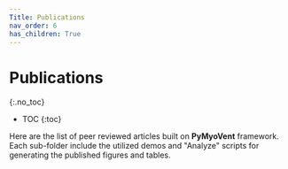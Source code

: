 ```yaml
---
Title: Publications
nav_order: 6
has_children: True
---
```



# Publications
{:.no_toc}

* TOC
{:toc}


Here are the list of peer reviewed articles built on **PyMyoVent** framework. Each sub-folder include the utilized demos and "Analyze" scripts for generating the published figures and tables. 

